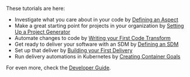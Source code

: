 These tutorials are here:

* Investigate what you care about in your code by [Defining an Aspect](developer/aspects.md)
* Make a great starting point for projects in your organization by [Setting Up a Project Generator](setting-up-generator.md)
* Automate changes to code by [Writing your First Code Transform](first-transform.md)
* Get ready to deliver your software with an SDM by [Defining an SDM](defining-sdm.md)
* Set up that deliver by [Building your First Delivery](first_delivery.md)
* Run delivery automations in Kubernetes by [Creating Container Goals](container-goals.md)

For even more, check the [Developer Guide](index.md).